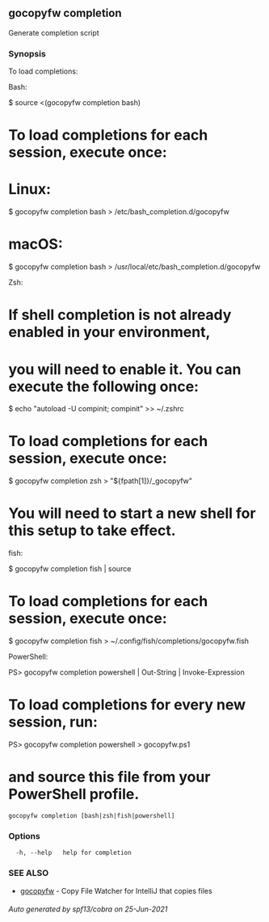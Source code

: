 ## gocopyfw completion

Generate completion script

### Synopsis

To load completions:

Bash:

  $ source <(gocopyfw completion bash)

  # To load completions for each session, execute once:
  # Linux:
  $ gocopyfw completion bash > /etc/bash_completion.d/gocopyfw
  # macOS:
  $ gocopyfw completion bash > /usr/local/etc/bash_completion.d/gocopyfw

Zsh:

  # If shell completion is not already enabled in your environment,
  # you will need to enable it.  You can execute the following once:

  $ echo "autoload -U compinit; compinit" >> ~/.zshrc

  # To load completions for each session, execute once:
  $ gocopyfw completion zsh > "${fpath[1]}/_gocopyfw"

  # You will need to start a new shell for this setup to take effect.

fish:

  $ gocopyfw completion fish | source

  # To load completions for each session, execute once:
  $ gocopyfw completion fish > ~/.config/fish/completions/gocopyfw.fish

PowerShell:

  PS> gocopyfw completion powershell | Out-String | Invoke-Expression

  # To load completions for every new session, run:
  PS> gocopyfw completion powershell > gocopyfw.ps1
  # and source this file from your PowerShell profile.


```
gocopyfw completion [bash|zsh|fish|powershell]
```

### Options

```
  -h, --help   help for completion
```

### SEE ALSO

* [gocopyfw](gocopyfw.md)	 - Copy File Watcher for IntelliJ that copies files

###### Auto generated by spf13/cobra on 25-Jun-2021
